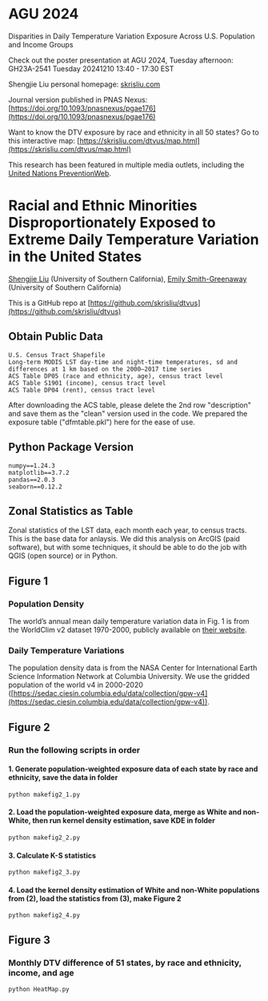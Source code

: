 # AGU 2024

Disparities in Daily Temperature Variation Exposure Across U.S. Population and Income Groups

Check out the poster presentation at AGU 2024, Tuesday afternoon: GH23A-2541 Tuesday 20241210 13:40 - 17:30 EST

Shengjie Liu personal homepage: [skrisliu.com](https://skrisliu.com)

Journal version published in PNAS Nexus: [https://doi.org/10.1093/pnasnexus/pgae176](https://doi.org/10.1093/pnasnexus/pgae176)

Want to know the DTV exposure by race and ethnicity in all 50 states? Go to this interactive map: [https://skrisliu.com/dtvus/map.html](https://skrisliu.com/dtvus/map.html)

This research has been featured in multiple media outlets, including the [United Nations PreventionWeb](https://www.preventionweb.net/news/heat-risk-isnt-just-about-highs-large-daily-temperature-swings-can-harm-human-health-maps-show).


# Racial and Ethnic Minorities Disproportionately Exposed to Extreme Daily Temperature Variation in the United States

[Shengjie Liu](https://skrisliu.com) (University of Southern California), [Emily Smith-Greenaway](http://emilysmithgreenaway.org/) (University of Southern California)

This is a GitHub repo at [https://github.com/skrisliu/dtvus](https://github.com/skrisliu/dtvus)

## Obtain Public Data
    U.S. Census Tract Shapefile
    Long-term MODIS LST day-time and night-time temperatures, sd and differences at 1 km based on the 2000–2017 time series
    ACS Table DP05 (race and ethnicity, age), census tract level
    ACS Table S1901 (income), census tract level
    ACS Table DP04 (rent), census tract level
	
After downloading the ACS table, please delete the 2nd row "description" and save them as the "clean" version used in the code. We prepared the exposure table ("dfmtable.pkl") here for the ease of use. 

## Python Package Version
    numpy==1.24.3
    matplotlib==3.7.2
    pandas==2.0.3
    seaborn==0.12.2


## Zonal Statistics as Table

Zonal statistics of the LST data, each month each year, to census tracts. This is the base data for anlaysis. We did this analysis on ArcGIS (paid software), but with some techniques, it should be able to do the job with QGIS (open source) or in Python. 
    

## Figure 1

### Population Density

The world’s annual mean daily temperature variation data in Fig. 1 is from the WorldClim v2 dataset 1970-2000, publicly available on [their website](https://www.worldclim.com/version2). 

### Daily Temperature Variations

The population density data is from the NASA Center for International Earth Science Information Network at Columbia University. We use the gridded population of the world v4 in 2000-2020 ([https://sedac.ciesin.columbia.edu/data/collection/gpw-v4](https://sedac.ciesin.columbia.edu/data/collection/gpw-v4)).


## Figure 2

### Run the following scripts in order

#### 1. Generate population-weighted exposure data of each state by race and ethnicity, save the data in folder
    python makefig2_1.py

#### 2. Load the population-weighted exposure data, merge as White and non-White, then run kernel density estimation, save KDE in folder
    python makefig2_2.py

#### 3. Calculate K-S statistics
    python makefig2_3.py

#### 4. Load the kernel density estimation of White and non-White populations from (2), load the statistics from (3), make Figure 2
    python makefig2_4.py


## Figure 3

### Monthly DTV difference of 51 states, by race and ethnicity, income, and age
    python HeatMap.py
